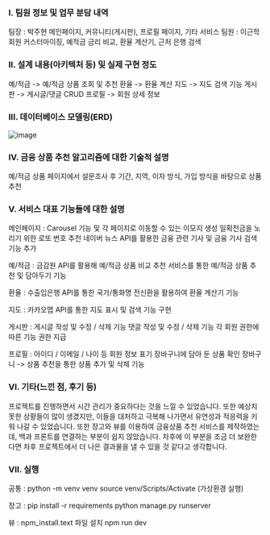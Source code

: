### I. 팀원 정보 및 업무 분담 내역

팀장 : 박주현 메인페이지, 커뮤니티(게시판), 프로필 페이지, 기타 서비스
팀원 : 이근학 회원 커스터마이징, 예적금 금리 비교, 환율 계산기, 근처 은행 검색

### II. 설계 내용(아키텍처 등) 및 실제 구현 정도

예/적금 -> 예/적금 상품 조회 및 추천
환율 -> 환율 계산
지도 -> 지도 검색 기능 
게시판 -> 게시글/댓글 CRUD
프로필 -> 회원 상세 정보

### III. 데이터베이스 모델링(ERD)

![image](https://github.com/gnaak/projects/assets/139318007/444001f5-d0a3-49ac-8e3d-c8b6829b1e45)

### IV. 금융 상품 추천 알고리즘에 대한 기술적 설명

예/적금 상품 페이지에서 설문조사 후 기간, 지역, 이자 방식, 가입 방식을 바탕으로 상품 추천 

### V. 서비스 대표 기능들에 대한 설명

메인페이지 : 
Carousel 기능 및 각 페이지로 이동할 수 있는 이모지 생성
일획천금을 노리기 위한 로또 번호 추천 
네이버 뉴스 API를 활용한 금융 관련 기사 및 금융 기사 검색 기능 추가 

예/적금 :
금감원 API를 활용해 예/적금 상품 비교
추천 서비스를 통한 예/적금 상품 추천 및 담아두기 기능 

환율 : 
수출입은행 API를 통한 국가/통화명 전신환을 활용하여 환율 계산기 기능 

지도 : 
카카오맵 API를 통한 지도 표시 및 검색 기능 구현 

게시판 :
게시글 작성 및 수정 / 삭제 기능 
댓글 작성 및 수정 / 삭제 기능
각 회원 권한에 따른 기능 권한 지급 

프로필 : 
아이디 / 이메일 / 나이 등 회원 정보 표기
장바구니에 담아 둔 상품 확인 
장바구니 -> 상품 추천을 통한 상품 추가 및 삭제 기능 

### VI. 기타(느낀 점, 후기 등)

프로젝트를 진행하면서 시간 관리가 중요하다는 것을 느낄 수 있었습니다. 또한 예상치 못한 상황들이 많이 생겼지만, 이들을 대처하고 극복해 나가면서 유연성과 적응력을 키워 나갈 수 있었습니다. 
또한 장고와 뷰를 이용하여 금융상품 추천 서비스를 제작하였는데, 백과 프론트를 연결하는 부분이 쉽지 않았습니다. 차후에 이 부분을 조금 더 보완한다면 차후 프로젝트에서 더 나은 결과물을 낼 수 있을 것 같다고 생각합니다.

### VII. 실행

공통 : 
python -m venv venv 
source venv/Scripts/Activate (가상환경 실행)

장고 : 
pip install -r requirements
python manage.py runserver

뷰 : 
npm_install.text 파일 설치
npm run dev
